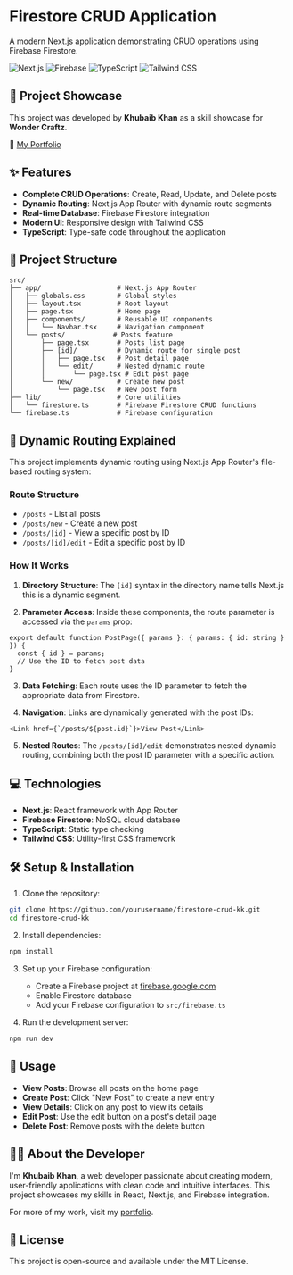 # Firestore CRUD Application

A modern Next.js application demonstrating CRUD operations using Firebase Firestore.

![Next.js](https://img.shields.io/badge/Next.js-13+-000000?style=flat-square&logo=next.js&logoColor=white)
![Firebase](https://img.shields.io/badge/Firebase-Firestore-FFCA28?style=flat-square&logo=firebase&logoColor=black)
![TypeScript](https://img.shields.io/badge/TypeScript-4.9+-3178C6?style=flat-square&logo=typescript&logoColor=white)
![Tailwind CSS](https://img.shields.io/badge/Tailwind_CSS-3.3+-38B2AC?style=flat-square&logo=tailwind-css&logoColor=white)

## 🚀 Project Showcase

This project was developed by **Khubaib Khan** as a skill showcase for **Wonder Craftz**.

🔗 [My Portfolio](https://khubaib-khan-portfolio.vercel.app/)

## ✨ Features

- **Complete CRUD Operations**: Create, Read, Update, and Delete posts
- **Dynamic Routing**: Next.js App Router with dynamic route segments
- **Real-time Database**: Firebase Firestore integration
- **Modern UI**: Responsive design with Tailwind CSS
- **TypeScript**: Type-safe code throughout the application

## 📂 Project Structure

```
src/
├── app/                   # Next.js App Router
│   ├── globals.css        # Global styles
│   ├── layout.tsx         # Root layout
│   ├── page.tsx           # Home page
│   ├── components/        # Reusable UI components
│   │   └── Navbar.tsx     # Navigation component
│   └── posts/            # Posts feature
│       ├── page.tsx       # Posts list page
│       ├── [id]/          # Dynamic route for single post
│       │   ├── page.tsx   # Post detail page
│       │   └── edit/      # Nested dynamic route
│       │       └── page.tsx # Edit post page
│       └── new/           # Create new post
│           └── page.tsx   # New post form
├── lib/                   # Core utilities
│   └── firestore.ts       # Firebase Firestore CRUD functions
└── firebase.ts            # Firebase configuration
```

## 🔄 Dynamic Routing Explained

This project implements dynamic routing using Next.js App Router's file-based routing system:

### Route Structure

- `/posts` - List all posts
- `/posts/new` - Create a new post
- `/posts/[id]` - View a specific post by ID
- `/posts/[id]/edit` - Edit a specific post by ID

### How It Works

1. **Directory Structure**: The `[id]` syntax in the directory name tells Next.js this is a dynamic segment.

2. **Parameter Access**: Inside these components, the route parameter is accessed via the `params` prop:

```tsx
export default function PostPage({ params }: { params: { id: string } }) {
  const { id } = params;
  // Use the ID to fetch post data
}
```

3. **Data Fetching**: Each route uses the ID parameter to fetch the appropriate data from Firestore.

4. **Navigation**: Links are dynamically generated with the post IDs:

```tsx
<Link href={`/posts/${post.id}`}>View Post</Link>
```

5. **Nested Routes**: The `/posts/[id]/edit` demonstrates nested dynamic routing, combining both the post ID parameter with a specific action.

## 💻 Technologies

- **Next.js**: React framework with App Router
- **Firebase Firestore**: NoSQL cloud database
- **TypeScript**: Static type checking
- **Tailwind CSS**: Utility-first CSS framework

## 🛠️ Setup & Installation

1. Clone the repository:
```bash
git clone https://github.com/yourusername/firestore-crud-kk.git
cd firestore-crud-kk
```

2. Install dependencies:
```bash
npm install
```

3. Set up your Firebase configuration:
   - Create a Firebase project at [firebase.google.com](https://firebase.google.com)
   - Enable Firestore database
   - Add your Firebase configuration to `src/firebase.ts`

4. Run the development server:
```bash
npm run dev
```

## 📱 Usage

- **View Posts**: Browse all posts on the home page
- **Create Post**: Click "New Post" to create a new entry
- **View Details**: Click on any post to view its details
- **Edit Post**: Use the edit button on a post's detail page
- **Delete Post**: Remove posts with the delete button

## 👨‍💻 About the Developer

I'm **Khubaib Khan**, a web developer passionate about creating modern, user-friendly applications with clean code and intuitive interfaces. This project showcases my skills in React, Next.js, and Firebase integration.

For more of my work, visit my [portfolio](https://khubaib-khan-portfolio.vercel.app/).

## 📄 License

This project is open-source and available under the MIT License.
